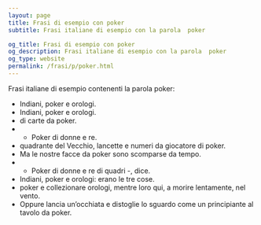 ```yaml
---
layout: page
title: Frasi di esempio con poker 
subtitle: Frasi italiane di esempio con la parola  poker

og_title: Frasi di esempio con poker 
og_description: Frasi italiane di esempio con la parola  poker
og_type: website
permalink: /frasi/p/poker.html
---
```


Frasi italiane di esempio contenenti la parola poker:


- Indiani, poker e orologi.
- Indiani, poker e orologi.
- di carte da poker.
- - Poker di donne e re.
- quadrante del Vecchio, lancette e numeri da giocatore di poker.
- Ma le nostre facce da poker sono scomparse da tempo.
- - Poker di donne e re di quadri -, dice.
- Indiani, poker e orologi: erano le tre cose.
- poker e collezionare orologi, mentre loro qui, a morire lentamente, nel vento.
- Oppure lancia un’occhiata e distoglie lo sguardo come un principiante al tavolo da poker.
